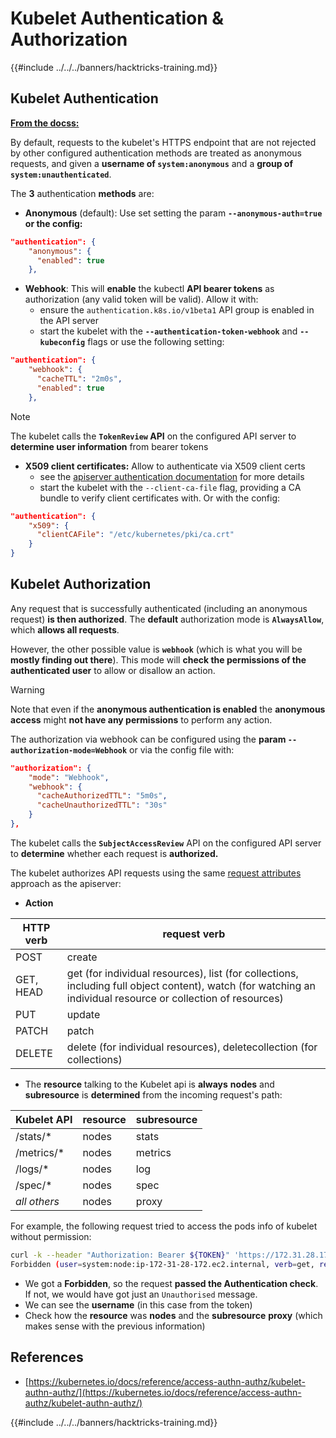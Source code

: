 # Kubelet Authentication & Authorization

{{#include ../../../banners/hacktricks-training.md}}

## Kubelet Authentication <a href="#kubelet-authentication" id="kubelet-authentication"></a>

[**From the docss:**](https://kubernetes.io/docs/reference/access-authn-authz/kubelet-authn-authz/)

By default, requests to the kubelet's HTTPS endpoint that are not rejected by other configured authentication methods are treated as anonymous requests, and given a **username of `system:anonymous`** and a **group of `system:unauthenticated`**.

The **3** authentication **methods** are:

- **Anonymous** (default): Use set setting the param **`--anonymous-auth=true` or the config:**

```json
"authentication": {
    "anonymous": {
      "enabled": true
    },
```

- **Webhook**: This will **enable** the kubectl **API bearer tokens** as authorization (any valid token will be valid). Allow it with:
  - ensure the `authentication.k8s.io/v1beta1` API group is enabled in the API server
  - start the kubelet with the **`--authentication-token-webhook`** and **`--kubeconfig`** flags or use the following setting:

```json
"authentication": {
    "webhook": {
      "cacheTTL": "2m0s",
      "enabled": true
    },
```

> [!NOTE]
> The kubelet calls the **`TokenReview` API** on the configured API server to **determine user information** from bearer tokens

- **X509 client certificates:** Allow to authenticate via X509 client certs
  - see the [apiserver authentication documentation](https://kubernetes.io/docs/reference/access-authn-authz/authentication/#x509-client-certs) for more details
  - start the kubelet with the `--client-ca-file` flag, providing a CA bundle to verify client certificates with. Or with the config:

```json
"authentication": {
    "x509": {
      "clientCAFile": "/etc/kubernetes/pki/ca.crt"
    }
}
```

## Kubelet Authorization <a href="#kubelet-authentication" id="kubelet-authentication"></a>

Any request that is successfully authenticated (including an anonymous request) **is then authorized**. The **default** authorization mode is **`AlwaysAllow`**, which **allows all requests**.

However, the other possible value is **`webhook`** (which is what you will be **mostly finding out there**). This mode will **check the permissions of the authenticated user** to allow or disallow an action.

> [!WARNING]
> Note that even if the **anonymous authentication is enabled** the **anonymous access** might **not have any permissions** to perform any action.

The authorization via webhook can be configured using the **param `--authorization-mode=Webhook`** or via the config file with:

```json
"authorization": {
    "mode": "Webhook",
    "webhook": {
      "cacheAuthorizedTTL": "5m0s",
      "cacheUnauthorizedTTL": "30s"
    }
},
```

The kubelet calls the **`SubjectAccessReview`** API on the configured API server to **determine** whether each request is **authorized.**

The kubelet authorizes API requests using the same [request attributes](https://kubernetes.io/docs/reference/access-authn-authz/authorization/#review-your-request-attributes) approach as the apiserver:

- **Action**

| HTTP verb | request verb                                                                                                                                                  |
| --------- | ------------------------------------------------------------------------------------------------------------------------------------------------------------- |
| POST      | create                                                                                                                                                        |
| GET, HEAD | get (for individual resources), list (for collections, including full object content), watch (for watching an individual resource or collection of resources) |
| PUT       | update                                                                                                                                                        |
| PATCH     | patch                                                                                                                                                         |
| DELETE    | delete (for individual resources), deletecollection (for collections)                                                                                         |

- The **resource** talking to the Kubelet api is **always** **nodes** and **subresource** is **determined** from the incoming request's path:

| Kubelet API  | resource | subresource |
| ------------ | -------- | ----------- |
| /stats/\*    | nodes    | stats       |
| /metrics/\*  | nodes    | metrics     |
| /logs/\*     | nodes    | log         |
| /spec/\*     | nodes    | spec        |
| _all others_ | nodes    | proxy       |

For example, the following request tried to access the pods info of kubelet without permission:

```bash
curl -k --header "Authorization: Bearer ${TOKEN}" 'https://172.31.28.172:10250/pods'
Forbidden (user=system:node:ip-172-31-28-172.ec2.internal, verb=get, resource=nodes, subresource=proxy)
```

- We got a **Forbidden**, so the request **passed the Authentication check**. If not, we would have got just an `Unauthorised` message.
- We can see the **username** (in this case from the token)
- Check how the **resource** was **nodes** and the **subresource** **proxy** (which makes sense with the previous information)

## References

- [https://kubernetes.io/docs/reference/access-authn-authz/kubelet-authn-authz/](https://kubernetes.io/docs/reference/access-authn-authz/kubelet-authn-authz/)

{{#include ../../../banners/hacktricks-training.md}}





